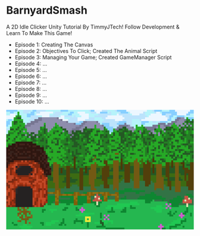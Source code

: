 # BarnyardSmash
A 2D Idle Clicker Unity Tutorial By TimmyJTech! Follow Development & Learn To Make This Game!

- Episode 1: Creating The Canvas
- Episode 2: Objectives To Click; Created The Animal Script
- Episode 3: Managing Your Game; Created GameManager Script
- Episode 4: ...
- Episode 5: ...
- Episode 6: ...
- Episode 7: ...
- Episode 8: ...
- Episode 9: ...
- Episode 10: ...

![alt text](https://github.com/TimmyJTech/BarnyardSmash/blob/main/Barn%20Background.png)
